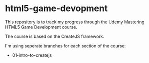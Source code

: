 # html5-game-devopment

This repository is to track my progress through the Udemy Mastering HTML5 Game Development course.

The course is based on the CreateJS framework.

I'm using seperate branches for each section of the course:
* 01-intro-to-createjs


